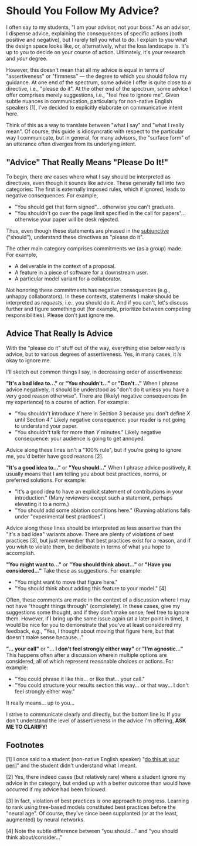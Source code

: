 # Should You Follow My Advice?

I often say to my students, "I am your advisor, not your boss."
As an advisor, I dispense advice, explaining the consequences of specific actions (both positive and negative), but I rarely tell you what to do.
I explain to you what the design space looks like, or, alternatively, what the loss landscape is.
It's up to you to decide on your course of action.
Ultimately, it's _your_ research and _your_ degree.

However, this doesn't mean that all my advice is equal in terms of "assertiveness" or "firmness" &mdash; the degree to which you should follow my guidance.
At one end of the spectrum, some advice I offer is quite close to a directive, i.e., "please do it".
At the other end of the spectrum, some advice I offer comprises merely suggestions, i.e., "feel free to ignore me".
Given subtle nuances in communication, particularly for non-native English speakers [1], I've decided to explicitly elaborate on communicative intent here.

Think of this as a way to translate between "what I say" and "what I really mean".
Of course, this guide is idiosyncratic with respect to the particular way I communicate, but in general, for many advisors, the "surface form" of an utterance often diverges from its underlying intent.

## "Advice" That Really Means "Please Do It!"

To begin, there _are_ cases where what I say should be interpreted as directives, even though it sounds like advice.
These generally fall into two categories:
The first is externally imposed rules, which if ignored, leads to negative consequences.
For example,

+ "You should get that form signed"... otherwise you can't graduate.
+ "You shouldn't go over the page limit specified in the call for papers"... otherwise your paper will be desk rejected.

Thus, even though these statements are phrased in the [subjunctive](https://en.wikipedia.org/wiki/Subjunctive_mood) ("should"), understand these directives as "please do it".

The other main category comprises commitments we (as a group) made.
For example,

+ A deliverable in the context of a proposal.
+ A feature in a piece of software for a downstream user.
+ A particular model variant for a collaborator.

Not honoring these commitments has negative consequences (e.g., unhappy collaborators).
In these contexts, statements I make should be interpreted as _requests_, i.e., you should do it.
And if you can't, let's discuss further and figure something out (for example, prioritize between competing responsibilities).
Please don't just ignore me.

## Advice That Really Is Advice

With the "please do it" stuff out of the way, everything else below _really_ is advice, but to various degrees of assertiveness.
Yes, in many cases, it _is_ okay to ignore me.

I'll sketch out common things I say, in decreasing order of assertiveness:

**"It's a bad idea to..."** or **"You shouldn't..."** or **"Don't..."**
When I phrase advice negatively, it should be understood as "don't do it unless you have a very good reason otherwise".
There are (likely) negative consequences (in my experience) to a course of action.
For example:

+ "You shouldn't introduce _X_ here in Section 3 because you don't define _X_ until Section 4."
Likely negative consequence: your reader is not going to understand your paper.
+ "You shouldn't talk for more than _Y_ minutes."
Likely negative consequence: your audience is going to get annoyed.

Advice along these lines isn't a "100% rule", but if you're going to ignore me, you'd better have good reasons [2].

**"It's a good idea to..."** or **"You should..."**
When I phrase advice positively, it usually means that I am telling you about best practices, norms, or preferred solutions.
For example:

+ "It's a good idea to have an explicit statement of contributions in your introduction." (Many reviewers except such a statement, perhaps elevating it to a norm.)
+ "You should add some ablation conditions here." (Running ablations falls under "experimental best practices".)

Advice along these lines should be interpreted as less assertive than the "it's a bad idea" variants above.
There are plenty of violations of best practices [3], but just remember that best practices exist for a reason, and if you wish to violate them, be deliberate in terms of what you hope to accomplish.

**"You might want to..."** or **"You should think about..."** or **"Have you considered..."**
Take these as suggestions.
For example:

+ "You might want to move that figure here."
+ "You should think about adding this feature to your model." [4]

Often, these comments are made in the context of a discussion where I may not have "thought things through" (completely).
In these cases, give my suggestions some thought, and if they don't make sense, feel free to ignore them.
However, if I bring up the same issue again (at a later point in time), it would be nice for you to demonstrate that you've at least considered my feedback, e.g., "Yes, I thought about moving that figure here, but that doesn't make sense because..."

**"... your call"** or **"... I don't feel strongly either way"** or **"I'm agnostic..."**
This happens often after a discussion wherein multiple options are considered, all of which represent reasonable choices or actions.
For example:

+ "You could phrase it like this... or like that... your call."
+ "You could structure your results section this way... or that way... I don't feel strongly either way."

It really means... up to you...

I strive to communicate clearly and directly, but the bottom line is: If you don't understand the level of assertiveness in the advice I'm offering, **ASK ME TO CLARIFY**!

## Footnotes

[1] I once said to a student (non-native English speaker) "[do this at your peril](https://www.ldoceonline.com/dictionary/do-something-at-your-peril)" and the student didn't understand what I meant.

[2] Yes, there indeed cases (but relatively rare) where a student ignore my advice in the category, but ended up with a better outcome than would have occurred if my advice had been followed.

[3] In fact, violation of best practices is one approach to progress. Learning to rank using tree-based models constituted best practices before the "neural age". Of course, they've since been supplanted (or at the least, augmented) by neural networks.

[4] Note the subtle difference between "you should..." and "you should think about/consider..."
